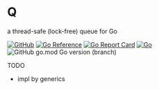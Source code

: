 # Q
a thread-safe (lock-free) queue for Go

[![GitHub](https://img.shields.io/github/license/itsabgr/go-q)](https://github.com/itsabgr/go-q/blob/master/LICENSE)
[![Go Reference](https://pkg.go.dev/badge/github.com/itsabgr/go-q.svg)](https://pkg.go.dev/github.com/itsabgr/go-q)
[![Go Report Card](https://goreportcard.com/badge/github.com/itsabgr/go-q)](https://goreportcard.com/report/github.com/itsabgr/go-q)
[![Go](https://github.com/itsabgr/go-q/actions/workflows/go.yml/badge.svg?branch=master&event=push)](https://github.com/itsabgr/go-q/actions/workflows/go.yml)
![GitHub go.mod Go version (branch)](https://img.shields.io/github/go-mod/go-version/itsabgr/go-q/master)


TODO

- impl by generics
